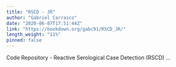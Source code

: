 ```yaml
---
title: "RSCD - JR"
author: "Gabriel Carrasco"
date: "2020-06-07T17:51:44Z"
link: "https://bookdown.org/gabc91/RSCD_JR/"
length_weight: "11%"
pinned: false
---
```


Code Repository - Reactive Serological Case Detection (RSCD) ...
